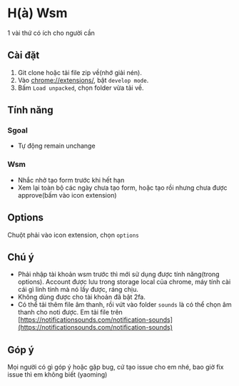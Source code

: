 H(à) Wsm
========

1 vài thứ có ích cho người cần

## Cài đặt

1. Git clone hoặc tải file zip về(nhớ giải nén).
2. Vào [chrome://extensions/](chrome://extensions/), bật `develop mode`.
3. Bấm `Load unpacked`, chọn folder vừa tải về.

## Tính năng

### Sgoal
- Tự động remain unchange

### Wsm
- Nhắc nhở tạo form trước khi hết hạn
- Xem lại toàn bộ các ngày chưa tạo form, hoặc tạo rồi nhưng chưa được approve(bấm vào icon extension)

## Options
Chuột phải vào icon extension, chọn `options`

## Chú ý

- Phải nhập tài khoản wsm trước thì mới sử dụng được tính năng(trong options). Account được lưu trong storage local của chrome, máy tính cài cái gì linh tinh mà nó lấy được, ráng chịu.
- Không dùng được cho tài khoản đã bật 2fa.
- Có thể tải thêm file âm thanh, rồi vứt vào folder `sounds` là có thể chọn âm thanh cho noti được. Em tải file trên [https://notificationsounds.com/notification-sounds](https://notificationsounds.com/notification-sounds)

## Góp ý

Mọi người có gì góp ý hoặc gặp bug, cứ tạo issue cho em nhé, bao giờ fix issue thì em không biết (yaoming)
